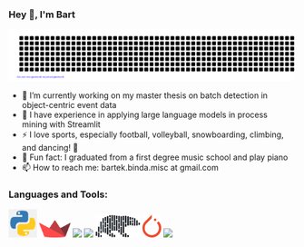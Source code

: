 ### Hey 👋, I'm Bart

![gitartwork](gitartwork.svg)

- 🔭 I’m currently working on my master thesis on batch detection in object-centric event data
- 🌱 I have experience in applying large language models in process mining with Streamlit
- ⚡ I love sports, especially football, volleyball, snowboarding, climbing, and dancing! 👯
- 🎹 Fun fact: I graduated from a first degree music school and play piano
- 📫 How to reach me: bartek.binda.misc at gmail.com

### Languages and Tools: 


[<img src="imgs/python.png" height="50" />](https://www.python.org/)
[<img src="imgs/streamlit.png" height="30" />](https://streamlit.io/)
[<img src="https://user-images.githubusercontent.com/115616454/234384849-8c5f8be7-1bc1-475d-8cd1-e55af231cccb.png" height="50" />](https://pandas.pydata.org/)
[<img src="https://user-images.githubusercontent.com/115616454/234385685-f0db3148-4b77-4cab-86e2-836ae059d10a.png" height="40" />](https://scikit-learn.org/stable/)
[<img src="imgs/polars.png" height="40" />](https://pola.rs/)
[<img src="imgs/pytorch.png" height="40" />](https://pytorch.org/)
[<img src="https://user-images.githubusercontent.com/115616454/234386105-9457e92b-9d47-4b8e-b808-b3d55b4e737b.png" height="50" />](https://www.microsoft.com/en-us/sql-server)

<!-- ### 📊 My GitHub Stats

![Bartek's github stats](https://github-readme-stats.vercel.app/api?username=bindas1&show_icons=true&theme=radical) -->
